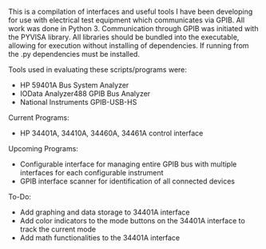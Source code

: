 This is a compilation of interfaces and useful tools I have been developing for use with electrical test equipment which communicates via GPIB.  All work was done in Python 3.
Communication through GPIB was initiated with the PYVISA library.  All libraries should be bundled into the executable, allowing for execution without installing of dependencies.  If running from the .py dependencies must be installed.

Tools used in evaluating these scripts/programs were:
  - HP 59401A Bus System Analyzer
  - IOData Analyzer488 GPIB Bus Analyzer
  - National Instruments GPIB-USB-HS

Current Programs:
  - HP 34401A, 34410A, 34460A, 34461A control interface

Upcoming Programs:
  - Configurable interface for managing entire GPIB bus with multiple interfaces for each configurable instrument
  - GPIB interface scanner for identification of all connected devices

To-Do:
  - Add graphing and data storage to 34401A interface
  - Add color indicators to the mode buttons on the 34401A interface to track the current mode
  - Add math functionalities to the 34401A interface
